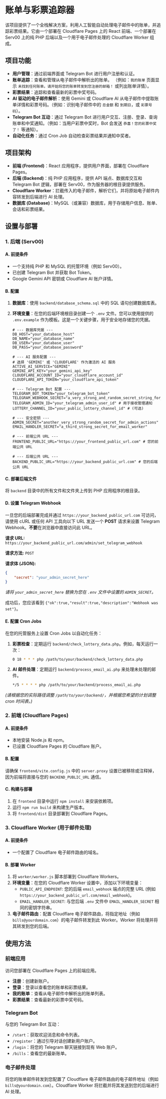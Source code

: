 # 账单与彩票追踪器

该项目提供了一个全栈解决方案，利用人工智能自动处理电子邮件中的账单，并追踪彩票结果。它由一个部署在 Cloudflare Pages 上的 React 前端、一个部署在 Serv00 上的纯 PHP 后端以及一个用于电子邮件处理的 Cloudflare Worker 组成。

## 项目功能

*   **用户管理**：通过前端界面或 Telegram Bot 进行用户注册和认证。
*   **账单追踪**：查看和管理从电子邮件中解析出的账单。 （例如：`我的账单` 页面显示 `未找到任何账单。请开始将您的账单转发到您注册的邮箱！` 或列出账单详情）。
*   **彩票结果**：追踪和查看最新的彩票中奖号码。
*   **AI 驱动的电子邮件解析**：使用 Gemini 或 Cloudflare AI 从电子邮件中提取账单详情和彩票号码。（例如：识别电子邮件中的 `总金额` 和 `到期日`，或 `彩票号码`）。
*   **Telegram Bot 互动**：通过 Telegram Bot 进行用户交互、注册、登录、查询账单和中奖通知。（例如：当用户彩票中奖时，Bot 会发送 `恭喜！您的彩票中奖了！` 等通知）。
*   **自动化任务**：通过 Cron Job 自动检查彩票结果并通知中奖者。

## 项目架构

*   **前端 (Frontend)**：React 应用程序，提供用户界面，部署在 Cloudflare Pages。
*   **后端 (Backend)**：纯 PHP 应用程序，提供 API 端点、数据库交互和 Telegram Bot 逻辑，部署在 Serv00，作为服务器的根目录提供服务。
*   **Cloudflare Worker**：拦截传入的电子邮件，解析它们，并将原始电子邮件内容转发到后端进行 AI 处理。
*   **数据库 (Database)**：MySQL（或兼容）数据库，用于存储用户信息、账单、会话和彩票结果。

## 设置与部署

### 1. 后端 (Serv00)

#### A. 前提条件

*   一个支持纯 PHP 和 MySQL 的托管环境（例如 Serv00）。
*   已创建 Telegram Bot 并获取 Bot Token。
*   Google Gemini API 密钥或 Cloudflare AI 账户详情。

#### B. 配置

1.  **数据库**：使用 `backend/database_schema.sql` 中的 SQL 语句创建数据库表。
2.  **环境变量**：在您的后端环境根目录创建一个 `.env` 文件。您可以使用提供的 `.env.example` 作为模板。这是一个关键步骤，用于安全地存储您的凭据。

    ```dotenv
    # --- 数据库凭据 ---
    DB_HOST="your_database_host"
    DB_NAME="your_database_name"
    DB_USER="your_database_user"
    DB_PASS="your_database_password"

    # --- AI 服务配置 ---
    # 选择 'GEMINI' 或 'CLOUDFLARE' 作为激活的 AI 服务
    ACTIVE_AI_SERVICE="GEMINI"
    GEMINI_API_KEY="your_gemini_api_key"
    CLOUDFLARE_ACCOUNT_ID="your_cloudflare_account_id"
    CLOUDFLARE_API_TOKEN="your_cloudflare_api_token"

    # --- Telegram Bot 配置 ---
    TELEGRAM_BOT_TOKEN="your_telegram_bot_token"
    TELEGRAM_WEBHOOK_SECRET="a_very_strong_and_random_secret_string_for_webhook"
    TELEGRAM_ADMIN_ID="your_telegram_admin_user_id" # 用于接收管理通知
    LOTTERY_CHANNEL_ID="your_public_lottery_channel_id" # (可选)

    # --- 安全密钥 ---
    ADMIN_SECRET="another_very_strong_random_secret_for_admin_actions"
    EMAIL_HANDLER_SECRET="a_third_strong_secret_for_email_worker"

    # --- 前端公共 URL ---
    FRONTEND_PUBLIC_URL="https://your_frontend_public_url.com" # 您的前端公共 URL
    
    # --- 后端公共 URL ---
    BACKEND_PUBLIC_URL="https://your_backend_public_url.com" # 您的后端公共 URL
    ```

#### C. 部署后端文件

将 `backend` 目录中的所有文件和文件夹上传到 PHP 应用程序的根目录。

#### D. 设置 Telegram Webhook

一旦您的后端部署完成并通过 `https://your_backend_public_url.com` 可访问，请使用 cURL 或任何 API 工具向以下 URL 发送一个 **POST** 请求来设置 Telegram Webhook。**不要**在浏览器中直接访问此 URL。

**请求 URL:**
`https://your_backend_public_url.com/admin/set_telegram_webhook`

**请求方法:**
`POST`

**请求体 (JSON):**
```json
{
    "secret": "your_admin_secret_here"
}
```
*请将 `your_admin_secret_here` 替换为您在 `.env` 文件中设置的 `ADMIN_SECRET`。*

成功后，您应该看到 `{"ok":true,"result":true,"description":"Webhook was set"}`。

#### E. 配置 Cron Jobs

在您的托管服务上设置 Cron Jobs 以自动化任务：

1.  **彩票检查**：定期运行 `backend/check_lottery_data.php`。例如，每天运行一次：
    ```bash
    0 18 * * * php /path/to/your/backend/check_lottery_data.php
    ```
2.  **AI 邮件处理**：定期运行 `backend/process_email_ai.php` 来处理未处理的邮件。
    ```bash
    */5 * * * * php /path/to/your/backend/process_email_ai.php
    ```
*(请根据您的实际路径调整 `/path/to/your/backend/`，并根据您希望的计划调整 cron 时间表。)*

### 2. 前端 (Cloudflare Pages)

#### A. 前提条件

*   本地安装 Node.js 和 npm。
*   已设置 Cloudflare Pages 的 Cloudflare 账户。

#### B. 配置

请确保 `frontend/vite.config.js` 中的 `server.proxy` 设置已被移除或注释掉，因为前端将直接与您的 `BACKEND_PUBLIC_URL` 通信。

#### C. 构建与部署

1.  在 `frontend` 目录中运行 `npm install` 来安装依赖项。
2.  运行 `npm run build` 来构建生产版本。
3.  将 `frontend/dist` 目录部署到 Cloudflare Pages。

### 3. Cloudflare Worker (用于邮件处理)

#### A. 前提条件

*   一个配置了 Cloudflare 电子邮件路由的域名。

#### B. 部署 Worker

1.  将 `worker/worker.js` 脚本部署到 Cloudflare Workers。
2.  **环境变量**：在您的 Cloudflare Worker 设置中，添加以下环境变量：
    *   `PUBLIC_API_ENDPOINT`: 您的后端 `email_webhook` 端点的完整 URL (例如 `https://your_backend_public_url.com/email_webhook`)。
    *   `EMAIL_HANDLER_SECRET`: 与您后端 `.env` 文件中 `EMAIL_HANDLER_SECRET` 相同的密钥字符串。
3.  **电子邮件路由**：配置 Cloudflare 电子邮件路由，将指定地址（例如 `bills@yourdomain.com`）的电子邮件转发到此 Worker。Worker 将处理并将其转发到您的后端。

## 使用方法

### 前端应用

访问您部署在 Cloudflare Pages 上的前端应用。

*   **注册**：创建新账户。
*   **登录**：登录以查看您的账单和彩票结果。
*   **我的账单**：查看从电子邮件中解析出的账单列表。
*   **彩票结果**：查看最新的彩票中奖号码。

### Telegram Bot

与您的 Telegram Bot 互动：

*   `/start`：获取欢迎消息和命令列表。
*   `/register`：通过引导对话创建新用户账户。
*   `/login`：将您的 Telegram 聊天链接到现有 Web 账户。
*   `/bills`：查看您的最新账单。

### 电子邮件处理

将您的账单邮件转发到您配置了 Cloudflare 电子邮件路由的电子邮件地址（例如 `bills@yourdomain.com`）。Cloudflare Worker 将拦截并将其发送到您的后端进行 AI 处理。
